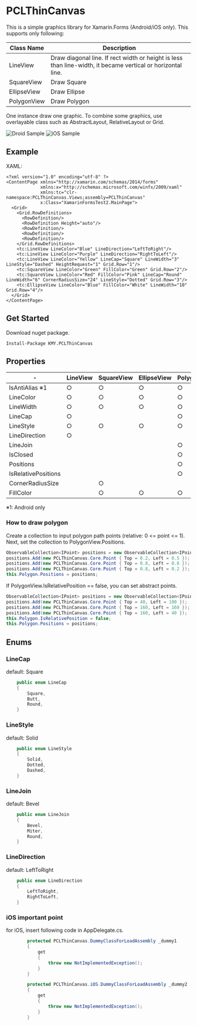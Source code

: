 # PCLThinCanvas
This is a simple graphics library for Xamarin.Forms (Android/iOS only).
This supports only following:

|Class Name|Description|
|---|---|
|LineView|Draw diagonal line. If rect width or height is less than line-width, it became vertical or horizontal line.|
|SquareView|Draw Square|
|EllipseView|Draw Ellipse|
|PolygonView|Draw Polygon|

One instance draw one graphic. To combine some graphics, use overlayable class such as AbstractLayout, RelativeLayout or Grid.

![Droid Sample](https://github.com/kmycode/PCLThinCanvas/blob/master/images/droid.png "Droid Sample")
![iOS Sample](https://github.com/kmycode/PCLThinCanvas/blob/master/images/ios.png "iOS Sample")

## Example

XAML:
```xaml
<?xml version="1.0" encoding="utf-8" ?>
<ContentPage xmlns="http://xamarin.com/schemas/2014/forms"
             xmlns:x="http://schemas.microsoft.com/winfx/2009/xaml"
             xmlns:tc="clr-namespace:PCLThinCanvas.Views;assembly=PCLThinCanvas"
             x:Class="XamarinFormsTest2.MainPage">
  <Grid>
    <Grid.RowDefinitions>
      <RowDefinition/>
      <RowDefinition Height="auto"/>
      <RowDefinition/>
      <RowDefinition/>
      <RowDefinition/>
    </Grid.RowDefinitions>
    <tc:LineView LineColor="Blue" LineDirection="LeftToRight"/>
    <tc:LineView LineColor="Purple" LineDirection="RightToLeft"/>
    <tc:LineView LineColor="Yellow" LineCap="Square" LineWidth="3" LineStyle="Dashed" HeightRequest="1" Grid.Row="1"/>
    <tc:SquareView LineColor="Green" FillColor="Green" Grid.Row="2"/>
    <tc:SquareView LineColor="Red" FillColor="Pink" LineCap="Round" LineWidth="6" CornerRadiusSize="24" LineStyle="Dotted" Grid.Row="3"/>
    <tc:EllipseView LineColor="Blue" FillColor="White" LineWidth="10" Grid.Row="4"/>
  </Grid>
</ContentPage>
```

## Get Started

Download nuget package.

```
Install-Package KMY.PCLThinCanvas
```

## Properties

|-|LineView|SquareView|EllipseView|PolygonView|
|---|---|---|---|---|
|IsAntiAlias ※1|○|○|○|○|
|LineColor|○|○|○|○|
|LineWidth|○|○|○|○|
|LineCap|○|||○|
|LineStyle|○|○|○|○|
|LineDirection|○||||
|LineJoin||||○|
|IsClosed||||○|
|Positions||||○|
|IsRelativePositions||||○|
|CornerRadiusSize||○|||
|FillColor||○|○|○|

※1: Android only

### How to draw polygon

Create a collection to input polygon path points (relative: 0 <= point <= 1).
Next, set the collection to PolygonView.Positions.

```csharp
ObservableCollection<IPoint> positions = new ObservableCollection<IPoint>();
positions.Add(new PCLThinCanvas.Core.Point { Top = 0.2, Left = 0.5 });
positions.Add(new PCLThinCanvas.Core.Point { Top = 0.8, Left = 0.8 });
positions.Add(new PCLThinCanvas.Core.Point { Top = 0.8, Left = 0.2 });
this.Polygon.Positions = positions;
```

If PolygonView.IsRelativePosition == false, you can set abstract points.

```csharp
ObservableCollection<IPoint> positions = new ObservableCollection<IPoint>();
positions.Add(new PCLThinCanvas.Core.Point { Top = 40, Left = 100 });
positions.Add(new PCLThinCanvas.Core.Point { Top = 160, Left = 160 });
positions.Add(new PCLThinCanvas.Core.Point { Top = 160, Left = 40 });
this.Polygon.IsRelativePosition = false;
this.Polygon.Positions = positions;
```

## Enums

### LineCap

default: Square

```csharp
	public enum LineCap
	{
		Square,
		Butt,
		Round,
	}
```

### LineStyle

default: Solid

```csharp
	public enum LineStyle
	{
		Solid,
		Dotted,
		Dashed,
	}
```

### LineJoin

default: Bevel

```csharp
	public enum LineJoin
	{
		Bevel,
		Miter,
		Round,
	}
```

### LineDirection

default: LeftToRight

```csharp
	public enum LineDirection
	{
		LeftToRight,
		RightToLeft,
	}
```

### iOS important point

for iOS, insert following code in AppDelegate.cs.

```csharp
		protected PCLThinCanvas.DummyClassForLoadAssembly _dummy1
		{
			get
			{
				throw new NotImplementedException();
			}
		}

		protected PCLThinCanvas.iOS.DummyClassForLoadAssembly _dummy2
		{
			get
			{
				throw new NotImplementedException();
			}
		}
```
